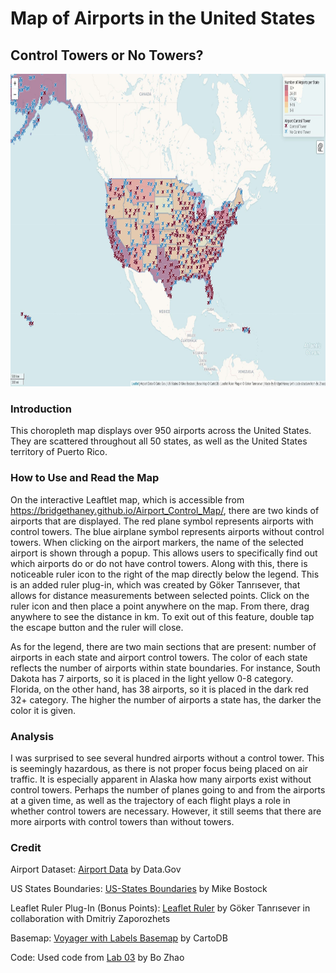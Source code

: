 # Map of Airports in the United States


## Control Towers or No Towers?

<img src="img/airport_map.JPG" width="800" height="500">

### Introduction

This choropleth map displays over 950 airports across the United States. They are scattered throughout all 50 states, as well as the United States territory of Puerto Rico. 

### How to Use and Read the Map

On the interactive Leaftlet map, which is accessible from https://bridgethaney.github.io/Airport_Control_Map/, there are two kinds of airports that are displayed. The red plane symbol represents airports with control towers. The blue airplane symbol represents airports without control towers. When clicking on the airport markers, the name of the selected airport is shown through a popup. This allows users to specifically find out which airports do or do not have control towers. Along with this, there is noticeable ruler icon to the right of the map directly below the legend. This is an added ruler plug-in, which was created by Göker Tanrısever, that allows for distance measurements between selected points. Click on the ruler icon and then place a point anywhere on the map. From there, drag anywhere to see the distance in km. To exit out of this feature, double tap the escape button and the ruler will close.

As for the legend, there are two main sections that are present: number of airports in each state and airport control towers. The color of each state reflects the number of airports within state boundaries. For instance, South Dakota has 7 airports, so it is placed in the light yellow 0-8 category. Florida, on the other hand, has 38 airports, so it is placed in the dark red 32+ category. The higher the number of airports a state has, the darker the color it is given.

### Analysis

I was surprised to see several hundred airports without a control tower. This is seemingly hazardous, as there is not proper focus being placed on air traffic. It is especially apparent in Alaska how many airports exist without control towers. Perhaps the number of planes going to and from the airports at a given time, as well as the trajectory of each flight plays a role in whether control towers are necessary. However, it still seems that there are more airports with control towers than without towers.

### Credit

Airport Dataset: [Airport Data](https://catalog.data.gov/dataset/usgs-small-scale-dataset-airports-of-the-united-states-201207-shapefile) by Data.Gov

US States Boundaries: [US-States Boundaries](https://bost.ocks.org/mike/) by Mike Bostock

Leaflet Ruler Plug-In (Bonus Points): [Leaflet Ruler](https://github.com/gokertanrisever/leaflet-ruler) by Göker Tanrısever in collaboration with Dmitriy Zaporozhets

Basemap: [Voyager with Labels Basemap](https://carto.com/help/building-maps/basemap-list/) by CartoDB

Code: Used code from [Lab 03](https://github.com/jakobzhao/geog458/tree/master/labs/lab03) by Bo Zhao


